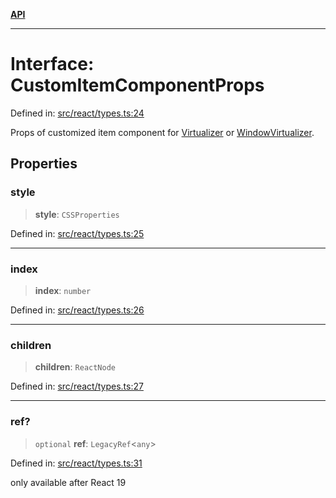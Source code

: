 [**API**](../../API.md)

***

# Interface: CustomItemComponentProps

Defined in: [src/react/types.ts:24](https://github.com/inokawa/virtua/blob/2f1902a6d3da191a1cd257294f2790aa0b06a4d9/src/react/types.ts#L24)

Props of customized item component for [Virtualizer](../variables/Virtualizer.md) or [WindowVirtualizer](../variables/WindowVirtualizer.md).

## Properties

### style

> **style**: `CSSProperties`

Defined in: [src/react/types.ts:25](https://github.com/inokawa/virtua/blob/2f1902a6d3da191a1cd257294f2790aa0b06a4d9/src/react/types.ts#L25)

***

### index

> **index**: `number`

Defined in: [src/react/types.ts:26](https://github.com/inokawa/virtua/blob/2f1902a6d3da191a1cd257294f2790aa0b06a4d9/src/react/types.ts#L26)

***

### children

> **children**: `ReactNode`

Defined in: [src/react/types.ts:27](https://github.com/inokawa/virtua/blob/2f1902a6d3da191a1cd257294f2790aa0b06a4d9/src/react/types.ts#L27)

***

### ref?

> `optional` **ref**: `LegacyRef`\<`any`\>

Defined in: [src/react/types.ts:31](https://github.com/inokawa/virtua/blob/2f1902a6d3da191a1cd257294f2790aa0b06a4d9/src/react/types.ts#L31)

only available after React 19
